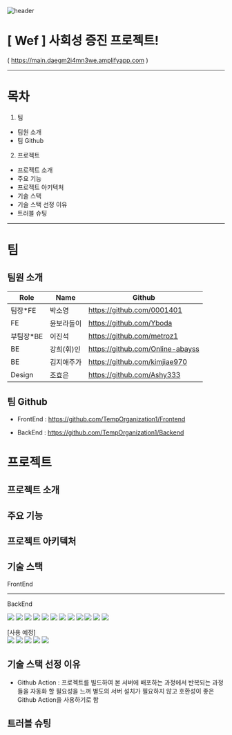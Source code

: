 ![header](https://capsule-render.vercel.app/api?type=rounded&color=auto&height=100&section=header&text=Wef&fontSize=90)

# [ Wef ] 사회성 증진 프로젝트!
( https://main.daegm2i4mn3we.amplifyapp.com )

----
# 목차

1. 팀
- 팀원 소개
- 팀 Github

2. 프로젝트
- 프로젝트 소개
- 주요 기능
- 프로젝트 아키텍처
- 기술 스택
- 기술 스택 선정 이유
- 트러블 슈팅
----

# 팀

## 팀원 소개

|Role|Name|Github|
|---|---|---|
|팀장*FE|박소영|https://github.com/0001401|
|FE|윤보라돌이|https://github.com/Yboda|
|부팀장*BE|이진석|https://github.com/metroz1|
|BE|강희(휘)인|https://github.com/Online-abayss|
|BE|김지애주가|https://github.com/kimjiae970|
|Design|조효은|https://github.com/Ashy333|

## 팀 Github

- FrontEnd : https://github.com/TempOrganization1/Frontend

- BackEnd : https://github.com/TempOrganization1/Backend

# 프로젝트

## 프로젝트 소개

## 주요 기능

## 프로젝트 아키텍처

## 기술 스택

FrontEnd

------

BackEnd<br>
<div>
<img src="https://img.shields.io/badge/Spring Boot-6DB33F?style=for-the-badge&logo=SpringBoot&logoColor=white"/>
<img src="https://img.shields.io/badge/Gradle-02303A?style=for-the-badge&logo=Gradle&logoColor=white"/>
<img src="https://img.shields.io/badge/Spring Security-6DB33F?style=for-the-badge&logo=Spring Security&logoColor=white">
<img src="https://img.shields.io/badge/JSON Web Tokens-000000?style=for-the-badge&logo=JSON Web Tokens&logoColor=white">
<img src="https://img.shields.io/badge/MySQL-4479A1?style=for-the-badge&logo=MySQL&logoColor=white"/>
<img src="https://img.shields.io/badge/Amazon EC2-FF9900?style=for-the-badge&logo=AmazonEC2&logoColor=white"/>
<img src="https://img.shields.io/badge/Amazon S3-569A31?style=for-the-badge&logo=Amazon S3&logoColor=white"/>
<img src="https://img.shields.io/badge/Amazon RDS-527FFF?style=for-the-badge&logo=Amazon RDS&logoColor=white"/>
<img src="https://img.shields.io/badge/GitHub Actions-2088FF?style=for-the-badge&logo=GitHub Actions&logoColor=white"/>
<img src="https://img.shields.io/badge/codedeploy-6DB33F?style=for-the-badge&logo=codedeploy&logoColor=white">
<img src="https://img.shields.io/badge/kakao login-FFCD00?style=for-the-badge&logo=kakao&logoColor=black">
<img src="https://img.shields.io/badge/Swagger-85EA2D?style=for-the-badge&logo=Swagger&logoColor=white">



</div>

[사용 예정]<br>
<img src="https://img.shields.io/badge/SockJS-010101?style=for-the-badge&logoColor=white"/>
<img src="https://img.shields.io/badge/Stromp-353535?style=for-the-badge&logoColor=white">
<img src="https://img.shields.io/badge/google login-4285F4?style=for-the-badge&logo=google&logoColor=white">
<img src="https://img.shields.io/badge/Redis-DC382D?style=for-the-badge&logo=Redis&logoColor=white">
<img src="https://img.shields.io/badge/QueryDSL-0769AD?style=for-the-badge&logo=jQuery&logoColor=white">

## 기술 스택 선정 이유

 - Github Action : 프로젝트를 빌드하여 본 서버에 배포하는 과정에서 반복되는 과정들을 자동화 할 필요성을 느껴
별도의 서버 설치가 필요하지 않고 호환성이 좋은 Github Action을 사용하기로 함

## 트러블 슈팅

